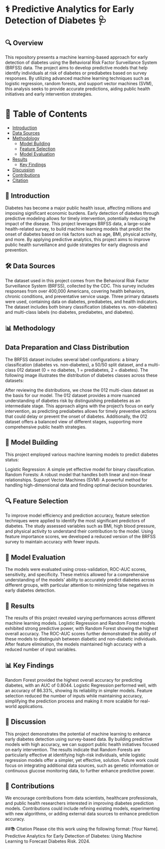 # ⚕️ Predictive Analytics for Early Detection of Diabetes 🩺

## 🔍 Overview

This repository presents a machine learning-based approach for early detection of diabetes using the Behavioral Risk Factor Surveillance System (BRFSS) data. The project aims to develop predictive models that help identify individuals at risk of diabetes or prediabetes based on survey responses. By utilizing advanced machine learning techniques such as logistic regression, random forests, and support vector machines (SVM), this analysis seeks to provide accurate predictions, aiding public health initiatives and early intervention strategies.

# 📑 Table of Contents
- [Introduction](#introduction)
- [Data Sources](#data-sources)
- [Methodology](#methodology)
  - [Model Building](#model-building)
  - [Feature Selection](#feature-selection)
  - [Model Evaluation](#model-evaluation)
- [Results](#results)
   - [Key Findings](#key-findings)
- [Discussion](#discussion)
- [Contributions](#contributions)
- [Citation](#citation)

## 📘 Introduction
Diabetes has become a major public health issue, affecting millions and imposing significant economic burdens. Early detection of diabetes through predictive modeling allows for timely intervention, potentially reducing the impact of the disease. This project leverages BRFSS data, a large-scale health-related survey, to build machine learning models that predict the onset of diabetes based on risk factors such as age, BMI, physical activity, and more. By applying predictive analytics, this project aims to improve public health surveillance and guide strategies for early diagnosis and prevention.

## 🛠️ Data Sources
The dataset used in this project comes from the Behavioral Risk Factor Surveillance System (BRFSS), collected by the CDC. This survey includes responses from over 400,000 Americans, covering health behaviors, chronic conditions, and preventative service usage. Three primary datasets were used, containing data on diabetes, prediabetes, and health indicators. The dataset includes both binary classification (diabetes vs. non-diabetes) and multi-class labels (no diabetes, prediabetes, and diabetes).

## 📊 Methodology

## Data Preparation and Class Distribution
The BRFSS dataset includes several label configurations: a binary classification (diabetes vs. non-diabetes), a 50/50 split dataset, and a multi-class 012 dataset (0 = no diabetes, 1 = prediabetes, 2 = diabetes). The following image illustrates the distribution of diabetes classes across these datasets:


After reviewing the distributions, we chose the 012 multi-class dataset as the basis for our model. The 012 dataset provides a more nuanced understanding of diabetes risk by distinguishing prediabetes as an intermediate stage. This approach aligns with the project’s focus on early intervention, as predicting prediabetes allows for timely preventive actions that could delay or prevent the onset of diabetes. Additionally, the 012 dataset offers a balanced view of different stages, supporting more comprehensive public health strategies.

## 🧠 Model Building
This project employed various machine learning models to predict diabetes status:

Logistic Regression: A simple yet effective model for binary classification.
Random Forests: A robust model that handles both linear and non-linear relationships.
Support Vector Machines (SVM): A powerful method for handling high-dimensional data and finding optimal decision boundaries.

## 🔍 Feature Selection
To improve model efficiency and prediction accuracy, feature selection techniques were applied to identify the most significant predictors of diabetes. The study assessed variables such as BMI, high blood pressure, and physical activity to understand their contribution to the model. Using feature importance scores, we developed a reduced version of the BRFSS survey to maintain accuracy with fewer inputs.

## 🧪 Model Evaluation
The models were evaluated using cross-validation, ROC-AUC scores, sensitivity, and specificity. These metrics allowed for a comprehensive understanding of the models’ ability to accurately predict diabetes across different groups, with particular attention to minimizing false negatives in early diabetes detection.

## 🎯 Results
The results of this project revealed varying performances across different machine learning models. Logistic Regression and Random Forest models exhibited strong predictive power, with Random Forest showing the highest overall accuracy. The ROC-AUC scores further demonstrated the ability of these models to distinguish between diabetic and non-diabetic individuals. After feature elimination, the models maintained high accuracy with a reduced number of input variables.

## 📊 Key Findings
Random Forest provided the highest overall accuracy for predicting diabetes, with an AUC of 0.8044.
Logistic Regression performed well, with an accuracy of 86.33%, showing its reliability in simpler models.
Feature selection reduced the number of inputs while maintaining accuracy, simplifying the prediction process and making it more scalable for real-world applications.

## 💬 Discussion
This project demonstrates the potential of machine learning to enhance early diabetes detection using survey-based data. By building predictive models with high accuracy, we can support public health initiatives focused on early intervention. The results indicate that Random Forests are particularly effective at identifying high-risk individuals, while logistic regression models offer a simpler, yet effective, solution. Future work could focus on integrating additional data sources, such as genetic information or continuous glucose monitoring data, to further enhance predictive power.

## 🤝 Contributions
We encourage contributions from data scientists, healthcare professionals, and public health researchers interested in improving diabetes prediction models. Contributions could include refining existing models, experimenting with new algorithms, or adding external data sources to enhance prediction accuracy.

##📚 Citation
Please cite this work using the following format: [Your Name]. Predictive Analytics for Early Detection of Diabetes: Using Machine Learning to Forecast Diabetes Risk. 2024.

